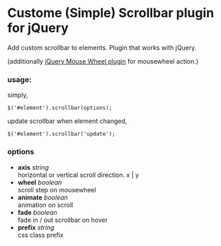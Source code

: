 # Custome (Simple) Scrollbar plugin for jQuery

Add custom scrollbar to elements. Plugin that works with jQuery.

(additionally [jQuery Mouse Wheel plugin](https://github.com/brandonaaron/jquery-mousewheel) for mousewheel action.)

### usage:

simply,

    $('#element').scrollbar(options);

update scrollbar when element changed,

	$('#element').scrollbar('update');

### options

* **axis** *string*<br />
  horizontal or vertical scroll direction. x | y
* **wheel** *boolean*<br />
  scroll step on mousewheel
* **animate** *boolean*<br />
  animation on scroll
* **fade** *boolean*<br />
  fade in / out scrollbar on hover
* **prefix** *string*<br />
  css class prefix